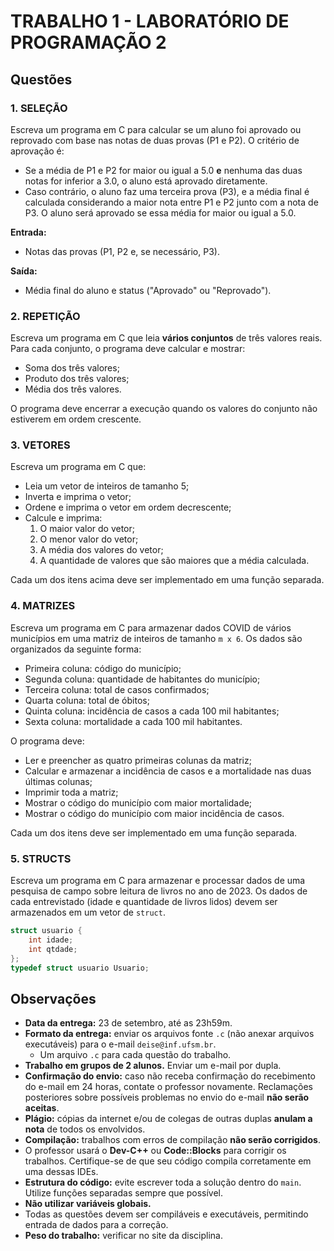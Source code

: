 # TRABALHO 1 - LABORATÓRIO DE PROGRAMAÇÃO 2

## Questões

### 1. SELEÇÃO

Escreva um programa em C para calcular se um aluno foi aprovado ou reprovado com base nas notas de duas provas (P1 e P2). O critério de aprovação é:
- Se a média de P1 e P2 for maior ou igual a 5.0 **e** nenhuma das duas notas for inferior a 3.0, o aluno está aprovado diretamente.
- Caso contrário, o aluno faz uma terceira prova (P3), e a média final é calculada considerando a maior nota entre P1 e P2 junto com a nota de P3. O aluno será aprovado se essa média for maior ou igual a 5.0.

**Entrada:** 
- Notas das provas (P1, P2 e, se necessário, P3).
  
**Saída:** 
- Média final do aluno e status ("Aprovado" ou "Reprovado").

### 2. REPETIÇÃO

Escreva um programa em C que leia **vários conjuntos** de três valores reais. Para cada conjunto, o programa deve calcular e mostrar:
- Soma dos três valores;
- Produto dos três valores;
- Média dos três valores.

O programa deve encerrar a execução quando os valores do conjunto não estiverem em ordem crescente.

### 3. VETORES

Escreva um programa em C que:
- Leia um vetor de inteiros de tamanho 5;
- Inverta e imprima o vetor;
- Ordene e imprima o vetor em ordem decrescente;
- Calcule e imprima:
  1. O maior valor do vetor;
  2. O menor valor do vetor;
  3. A média dos valores do vetor;
  4. A quantidade de valores que são maiores que a média calculada.

Cada um dos itens acima deve ser implementado em uma função separada.

### 4. MATRIZES

Escreva um programa em C para armazenar dados COVID de vários municípios em uma matriz de inteiros de tamanho `m x 6`. Os dados são organizados da seguinte forma:
- Primeira coluna: código do município;
- Segunda coluna: quantidade de habitantes do município;
- Terceira coluna: total de casos confirmados;
- Quarta coluna: total de óbitos;
- Quinta coluna: incidência de casos a cada 100 mil habitantes;
- Sexta coluna: mortalidade a cada 100 mil habitantes.

O programa deve:
- Ler e preencher as quatro primeiras colunas da matriz;
- Calcular e armazenar a incidência de casos e a mortalidade nas duas últimas colunas;
- Imprimir toda a matriz;
- Mostrar o código do município com maior mortalidade;
- Mostrar o código do município com maior incidência de casos.

Cada um dos itens deve ser implementado em uma função separada.

### 5. STRUCTS

Escreva um programa em C para armazenar e processar dados de uma pesquisa de campo sobre leitura de livros no ano de 2023. Os dados de cada entrevistado (idade e quantidade de livros lidos) devem ser armazenados em um vetor de `struct`.

```c
struct usuario {
    int idade;
    int qtdade;
};
typedef struct usuario Usuario;
```

## Observações

- **Data da entrega:** 23 de setembro, até as 23h59m.
- **Formato da entrega:** enviar os arquivos fonte `.c` (não anexar arquivos executáveis) para o e-mail `deise@inf.ufsm.br`. 
  - Um arquivo `.c` para cada questão do trabalho.
- **Trabalho em grupos de 2 alunos.** Enviar um e-mail por dupla.
- **Confirmação do envio:** caso não receba confirmação do recebimento do e-mail em 24 horas, contate o professor novamente. Reclamações posteriores sobre possíveis problemas no envio do e-mail **não serão aceitas**.
- **Plágio:** cópias da internet e/ou de colegas de outras duplas **anulam a nota** de todos os envolvidos.
- **Compilação:** trabalhos com erros de compilação **não serão corrigidos**.
- O professor usará o **Dev-C++** ou **Code::Blocks** para corrigir os trabalhos. Certifique-se de que seu código compila corretamente em uma dessas IDEs.
- **Estrutura do código:** evite escrever toda a solução dentro do `main`. Utilize funções separadas sempre que possível.
- **Não utilizar variáveis globais.**
- Todas as questões devem ser compiláveis e executáveis, permitindo entrada de dados para a correção.
- **Peso do trabalho:** verificar no site da disciplina.
